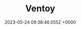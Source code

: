 ---
title: "Ventoy"
link: "https://www.ventoy.net/en/index.html"
date: "2023-05-24 09:38:46.055Z +0000"
description: "Ventoy is an open source tool to create bootable USB drive for ISO files. With ventoy, you don't need to format the disk again and again, you just need to copy the iso file to the USB drive and boot it."
category: "tools"
---